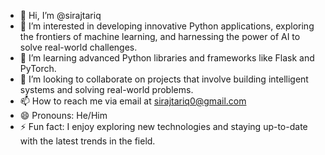 - 👋 Hi, I’m @sirajtariq
- 👀 I’m interested in developing innovative Python applications, exploring the frontiers of machine learning, and harnessing the power of AI to solve real-world challenges.
- 🌱 I’m learning advanced Python libraries and frameworks like Flask and PyTorch.
- 💞️ I’m looking to collaborate on projects that involve building intelligent systems and solving real-world problems.
- 📫 How to reach me via email at sirajtariq0@gmail.com
- 😄 Pronouns: He/Him
- ⚡ Fun fact: I enjoy exploring new technologies and staying up-to-date with the latest trends in the field.

<!---
sirajtariq/sirajtariq is a ✨ special ✨ repository because its `README.md` (this file) appears on your GitHub profile.
You can click the Preview link to take a look at your changes.
--->
